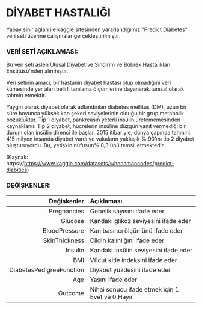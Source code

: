 # DİYABET HASTALIĞI  

Yapay sinir ağları ile kaggle sitesinden yararlandığımız "Predict Diabetes" veri seti üzerine çalışmalar gerçekleştirilmiştir.

### VERİ SETİ AÇIKLAMASI:

Bu veri seti aslen Ulusal Diyabet ve Sindirim ve Böbrek Hastalıkları Enstitüsü'nden alınmıştır.

Veri setinin amacı, bir hastanın diyabet hastası olup olmadığını veri kümesinde yer alan belirli tanılama ölçümlerine dayanarak tanısal olarak tahmin etmektir.

Yaygın olarak diyabet olarak adlandırılan diabetes mellitus (DM), uzun bir süre boyunca yüksek kan şekeri seviyelerinin olduğu bir grup metabolik bozukluktur. Tip 1 diyabet, pankreasın yeterli insülin üretememesinden kaynaklanır. Tip 2 diyabet, hücrelerin insüline düzgün yanıt vermediği bir durum olan insülin direnci ile başlar. 2015 itibariyle, dünya çapında tahmini 415 milyon insanda diyabet vardı ve vakaların yaklaşık % 90'ını tip 2 diyabet oluşturuyordu. Bu, yetişkin nüfusun% 8,3'ünü temsil etmektedir.

(Kaynak: https://<https://www.kaggle.com/datasets/whenamancodes/predict-diabities>)

### DEĞİŞKENLER:

| Değişkenler|Açıklaması| 
|------:|:-----|
|  Pregnancies |  Gebelik sayısını ifade eder |  
|  Glucose  |  Kandaki glikoz seviyesini ifade eder |  
|    BloodPressure |    Kan basıncı ölçümünü ifade eder |  
|   SkinThickness |  Cildin kalınlığını ifade eder  |  
|  Insulin |  Kandaki insülin seviyesini ifade eder |  
|   BMI  |    Vücut kitle indeksini ifade eder | 
|   DiabetesPedigreeFunction  |  Diyabet yüzdesini ifade eder |  
|  Age |  Yaşını ifade eder |  
|    Outcome  |    Nihai sonucu ifade etmek için 1 Evet ve 0 Hayır|
